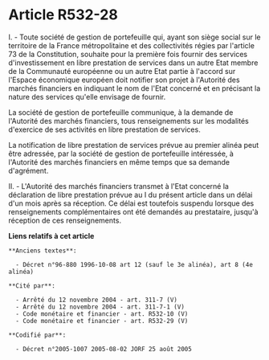 # Article R532-28

I. - Toute société de gestion de portefeuille qui, ayant son siège social sur le territoire de la France métropolitaine et
des collectivités régies par l'article 73 de la Constitution, souhaite pour la première fois fournir des services
d'investissement en libre prestation de services dans un autre Etat membre de la Communauté européenne ou un autre Etat
partie à l'accord sur l'Espace économique européen doit notifier son projet à l'Autorité des marchés financiers en indiquant
le nom de l'Etat concerné et en précisant la nature des services qu'elle envisage de fournir.

La société de gestion de portefeuille communique, à la demande de l'Autorité des marchés financiers, tous renseignements sur
les modalités d'exercice de ses activités en libre prestation de services.

La notification de libre prestation de services prévue au premier alinéa peut être adressée, par la société de gestion de
portefeuille intéressée, à l'Autorité des marchés financiers en même temps que sa demande d'agrément.

II. - L'Autorité des marchés financiers transmet à l'Etat concerné la déclaration de libre prestation prévue au I du présent
article dans un délai d'un mois après sa réception. Ce délai est toutefois suspendu lorsque des renseignements
complémentaires ont été demandés au prestataire, jusqu'à réception de ces renseignements.

**Liens relatifs à cet article**

	**Anciens textes**:

	  - Décret n°96-880 1996-10-08 art 12 (sauf le 3e alinéa), art 8 (4e alinéa)

	**Cité par**:

	  - Arrêté du 12 novembre 2004 - art. 311-7 (V)
	  - Arrêté du 12 novembre 2004 - art. 311-7-1 (V)
	  - Code monétaire et financier - art. R532-10 (V)
	  - Code monétaire et financier - art. R532-29 (V)

	**Codifié par**:

	  - Décret n°2005-1007 2005-08-02 JORF 25 août 2005
